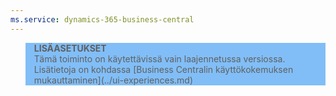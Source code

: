 ```yaml
---
ms.service: dynamics-365-business-central
---
```

<blockquote STYLE="background: #81BEF7;border-left:None"><b>LISÄASETUKSET</b><br />Tämä toiminto on käytettävissä vain laajennetussa versiossa. Lisätietoja on kohdassa [Business Centralin käyttökokemuksen mukauttaminen](../ui-experiences.md) </blockquote>
